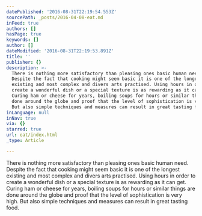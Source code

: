 ```yaml
---
datePublished: '2016-08-31T22:19:54.553Z'
sourcePath: _posts/2016-04-08-eat.md
inFeed: true
authors: []
hasPage: true
keywords: []
author: []
dateModified: '2016-08-31T22:19:53.891Z'
title: ''
publisher: {}
description: >-
  There is nothing more satisfactory than pleasing ones basic human need.
  Despite the fact that cooking might seem basic it is one of the longest
  existing and most complex and divers arts practised. Using hours in order to
  create a wonderful dish or a special texture is as rewarding as it can get.
  Curing ham or cheese for years, boiling soups for hours or similar things are
  done around the globe and proof that the level of sophistication is very high.
  But also simple techniques and measures can result in great tasting food.
inLanguage: null
inNav: true
via: {}
starred: true
url: eat/index.html
_type: Article

---
```

There is nothing more satisfactory than pleasing ones basic human need. Despite the fact that cooking might seem basic it is one of the longest existing and most complex and divers arts practised. Using hours in order to create a wonderful dish or a special texture is as rewarding as it can get. Curing ham or cheese for years, boiling soups for hours or similar things are done around the globe and proof that the level of sophistication is very high. But also simple techniques and measures can result in great tasting food.